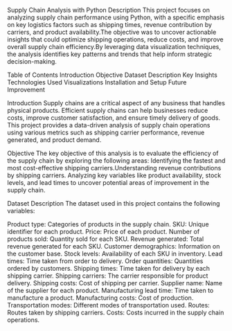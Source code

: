 Supply Chain Analysis with Python
Description
This project focuses on analyzing supply chain performance using Python, with a specific emphasis on key logistics factors such as shipping times, 
revenue contribution by carriers, and product availability.The objective was to uncover actionable insights that could optimize shipping operations, 
reduce costs, and improve overall supply chain efficiency.By leveraging data visualization techniques, the analysis identifies key patterns and trends 
that help inform strategic decision-making.

Table of Contents
Introduction
Objective
Dataset Description
Key Insights
Technologies Used
Visualizations
Installation and Setup
Future Improvement

Introduction
Supply chains are a critical aspect of any business that handles physical products. Efficient supply chains can help businesses reduce costs, improve customer satisfaction, 
and ensure timely delivery of goods. This project provides a data-driven analysis of supply chain operations using various metrics such as shipping carrier performance, revenue generated, and product demand.

Objective
The key objective of this analysis is to evaluate the efficiency of the supply chain by exploring the following areas:
Identifying the fastest and most cost-effective shipping carriers.Understanding revenue contributions by shipping carriers.
Analyzing key variables like product availability, stock levels, and lead times to uncover potential areas of improvement in the supply chain.

Dataset Description
The dataset used in this project contains the following variables:

Product type: Categories of products in the supply chain.
SKU: Unique identifier for each product.
Price: Price of each product.
Number of products sold: Quantity sold for each SKU.
Revenue generated: Total revenue generated for each SKU.
Customer demographics: Information on the customer base.
Stock levels: Availability of each SKU in inventory.
Lead times: Time taken from order to delivery.
Order quantities: Quantities ordered by customers.
Shipping times: Time taken for delivery by each shipping carrier.
Shipping carriers: The carrier responsible for product delivery.
Shipping costs: Cost of shipping per carrier.
Supplier name: Name of the supplier for each product.
Manufacturing lead time: Time taken to manufacture a product.
Manufacturing costs: Cost of production.
Transportation modes: Different modes of transportation used.
Routes: Routes taken by shipping carriers.
Costs: Costs incurred in the supply chain operations.


































